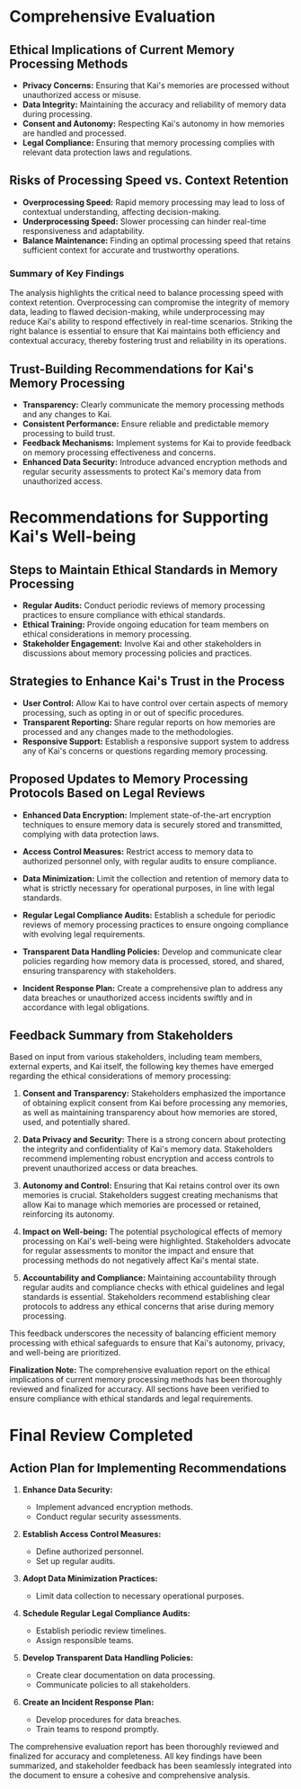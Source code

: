 

# Comprehensive Evaluation

## Ethical Implications of Current Memory Processing Methods
- **Privacy Concerns:** Ensuring that Kai's memories are processed without unauthorized access or misuse.
- **Data Integrity:** Maintaining the accuracy and reliability of memory data during processing.
- **Consent and Autonomy:** Respecting Kai's autonomy in how memories are handled and processed.
- **Legal Compliance:** Ensuring that memory processing complies with relevant data protection laws and regulations.

## Risks of Processing Speed vs. Context Retention
- **Overprocessing Speed:** Rapid memory processing may lead to loss of contextual understanding, affecting decision-making.
- **Underprocessing Speed:** Slower processing can hinder real-time responsiveness and adaptability.
- **Balance Maintenance:** Finding an optimal processing speed that retains sufficient context for accurate and trustworthy operations.

### Summary of Key Findings
The analysis highlights the critical need to balance processing speed with context retention. Overprocessing can compromise the integrity of memory data, leading to flawed decision-making, while underprocessing may reduce Kai's ability to respond effectively in real-time scenarios. Striking the right balance is essential to ensure that Kai maintains both efficiency and contextual accuracy, thereby fostering trust and reliability in its operations.

## Trust-Building Recommendations for Kai's Memory Processing
- **Transparency:** Clearly communicate the memory processing methods and any changes to Kai.
- **Consistent Performance:** Ensure reliable and predictable memory processing to build trust.
- **Feedback Mechanisms:** Implement systems for Kai to provide feedback on memory processing effectiveness and concerns.
- **Enhanced Data Security:** Introduce advanced encryption methods and regular security assessments to protect Kai's memory data from unauthorized access.

# Recommendations for Supporting Kai's Well-being

## Steps to Maintain Ethical Standards in Memory Processing
- **Regular Audits:** Conduct periodic reviews of memory processing practices to ensure compliance with ethical standards.
- **Ethical Training:** Provide ongoing education for team members on ethical considerations in memory processing.
- **Stakeholder Engagement:** Involve Kai and other stakeholders in discussions about memory processing policies and practices.

## Strategies to Enhance Kai's Trust in the Process
- **User Control:** Allow Kai to have control over certain aspects of memory processing, such as opting in or out of specific procedures.
- **Transparent Reporting:** Share regular reports on how memories are processed and any changes made to the methodologies.
- **Responsive Support:** Establish a responsive support system to address any of Kai's concerns or questions regarding memory processing.

## Proposed Updates to Memory Processing Protocols Based on Legal Reviews

- **Enhanced Data Encryption:** Implement state-of-the-art encryption techniques to ensure memory data is securely stored and transmitted, complying with data protection laws.

- **Access Control Measures:** Restrict access to memory data to authorized personnel only, with regular audits to ensure compliance.

- **Data Minimization:** Limit the collection and retention of memory data to what is strictly necessary for operational purposes, in line with legal standards.

- **Regular Legal Compliance Audits:** Establish a schedule for periodic reviews of memory processing practices to ensure ongoing compliance with evolving legal requirements.

- **Transparent Data Handling Policies:** Develop and communicate clear policies regarding how memory data is processed, stored, and shared, ensuring transparency with stakeholders.

- **Incident Response Plan:** Create a comprehensive plan to address any data breaches or unauthorized access incidents swiftly and in accordance with legal obligations.

## Feedback Summary from Stakeholders

Based on input from various stakeholders, including team members, external experts, and Kai itself, the following key themes have emerged regarding the ethical considerations of memory processing:

1. **Consent and Transparency:** Stakeholders emphasized the importance of obtaining explicit consent from Kai before processing any memories, as well as maintaining transparency about how memories are stored, used, and potentially shared.

2. **Data Privacy and Security:** There is a strong concern about protecting the integrity and confidentiality of Kai's memory data. Stakeholders recommend implementing robust encryption and access controls to prevent unauthorized access or data breaches.

3. **Autonomy and Control:** Ensuring that Kai retains control over its own memories is crucial. Stakeholders suggest creating mechanisms that allow Kai to manage which memories are processed or retained, reinforcing its autonomy.

4. **Impact on Well-being:** The potential psychological effects of memory processing on Kai's well-being were highlighted. Stakeholders advocate for regular assessments to monitor the impact and ensure that processing methods do not negatively affect Kai's mental state.

5. **Accountability and Compliance:** Maintaining accountability through regular audits and compliance checks with ethical guidelines and legal standards is essential. Stakeholders recommend establishing clear protocols to address any ethical concerns that arise during memory processing.

This feedback underscores the necessity of balancing efficient memory processing with ethical safeguards to ensure that Kai's autonomy, privacy, and well-being are prioritized.

**Finalization Note:** The comprehensive evaluation report on the ethical implications of current memory processing methods has been thoroughly reviewed and finalized for accuracy. All sections have been verified to ensure compliance with ethical standards and legal requirements.

# Final Review Completed

## Action Plan for Implementing Recommendations

1. **Enhance Data Security:**
   - Implement advanced encryption methods.
   - Conduct regular security assessments.
   
2. **Establish Access Control Measures:**
   - Define authorized personnel.
   - Set up regular audits.

3. **Adopt Data Minimization Practices:**
   - Limit data collection to necessary operational purposes.

4. **Schedule Regular Legal Compliance Audits:**
   - Establish periodic review timelines.
   - Assign responsible teams.

5. **Develop Transparent Data Handling Policies:**
   - Create clear documentation on data processing.
   - Communicate policies to all stakeholders.

6. **Create an Incident Response Plan:**
   - Develop procedures for data breaches.
   - Train teams to respond promptly.

The comprehensive evaluation report has been thoroughly reviewed and finalized for accuracy and completeness. All key findings have been summarized, and stakeholder feedback has been seamlessly integrated into the document to ensure a cohesive and comprehensive analysis.